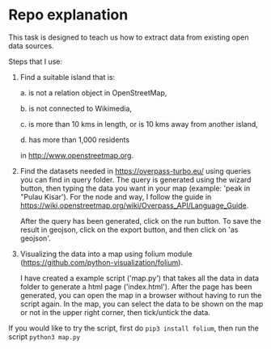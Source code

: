 # Repo explanation

This task is designed to teach us how to extract data from existing open data sources.

Steps that I use:

1. Find a suitable island that is:
    
    a. is not a relation object in OpenStreetMap,
    
    b. is not connected to Wikimedia,
    
    c. is more than 10 kms in length, or is 10 kms away from another island,
    
    d. has more than 1,000 residents

    in http://www.openstreetmap.org.

2. Find the datasets needed in https://overpass-turbo.eu/ using queries you can find in query folder. The query is generated using the wizard button, then typing the data you want in your map (example: 'peak in "Pulau Kisar'). For the node and way, I follow the guide in https://wiki.openstreetmap.org/wiki/Overpass_API/Language_Guide.
    
    After the query has been generated, click on the run button. To save the result in geojson, click on the export button, and then click on 'as geojson'.

3. Visualizing the data into a map using folium module (https://github.com/python-visualization/folium).

    I have created a example script ('map.py') that takes all the data in data folder to generate a html page ('index.html'). After the page has been generated, you can open the map in a browser without having to run the script again. In the map, you can select the data to be shown on the map or not in the upper right corner, then tick/untick the data.

If you would like to try the script, first do `pip3 install folium`, then run the script `python3 map.py`

